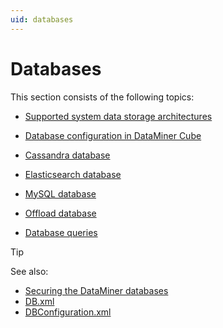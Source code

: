 ```yaml
---
uid: databases
---
```


# Databases

This section consists of the following topics:

- [Supported system data storage architectures](xref:Supported_system_data_storage_architectures)

- [Database configuration in DataMiner Cube](xref:Configuring_the_database_settings_in_Cube)

- [Cassandra database](xref:Cassandra_database)

- [Elasticsearch database](xref:Elasticsearch_database)

- [MySQL database](xref:MySQL_database)

- [Offload database](xref:Offload_database)

- [Database queries](xref:Database_queries)

> [!TIP]
> See also:
>
> - [Securing the DataMiner databases](xref:Database_security)
> - [DB.xml](xref:DB_xml)
> - [DBConfiguration.xml](xref:DBConfiguration_xml)
